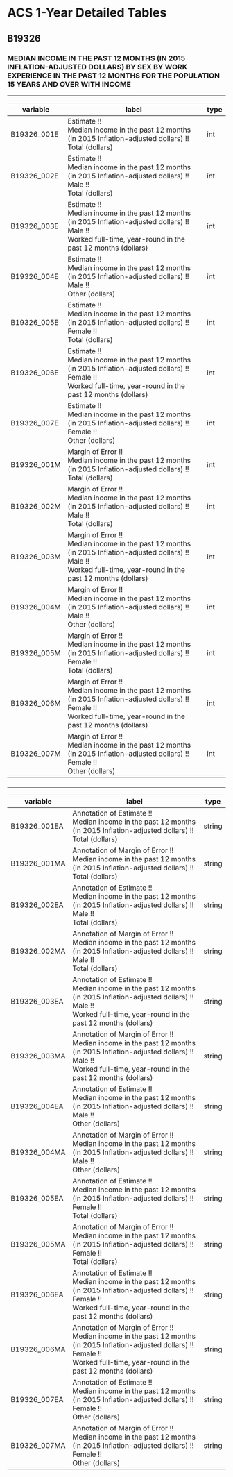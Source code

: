 # ACS 1-Year Detailed Tables

## B19326

### MEDIAN INCOME IN THE PAST 12 MONTHS (IN 2015 INFLATION-ADJUSTED DOLLARS) BY SEX BY WORK EXPERIENCE IN THE PAST 12 MONTHS FOR THE POPULATION 15 YEARS AND OVER WITH INCOME

___

| variable | label | type |
| ----- | ----- | ----- |
| B19326_001E | Estimate !!<br>Median income in the past 12 months (in 2015 Inflation-adjusted dollars) !!<br>Total (dollars) | int |
| B19326_002E | Estimate !!<br>Median income in the past 12 months (in 2015 Inflation-adjusted dollars) !!<br>Male !!<br>Total (dollars) | int |
| B19326_003E | Estimate !!<br>Median income in the past 12 months (in 2015 Inflation-adjusted dollars) !!<br>Male !!<br>Worked full-time, year-round in the past 12 months (dollars) | int |
| B19326_004E | Estimate !!<br>Median income in the past 12 months (in 2015 Inflation-adjusted dollars) !!<br>Male !!<br>Other (dollars) | int |
| B19326_005E | Estimate !!<br>Median income in the past 12 months (in 2015 Inflation-adjusted dollars) !!<br>Female !!<br>Total (dollars) | int |
| B19326_006E | Estimate !!<br>Median income in the past 12 months (in 2015 Inflation-adjusted dollars) !!<br>Female !!<br>Worked full-time, year-round in the past 12 months (dollars) | int |
| B19326_007E | Estimate !!<br>Median income in the past 12 months (in 2015 Inflation-adjusted dollars) !!<br>Female !!<br>Other (dollars) | int |
| B19326_001M | Margin of Error !!<br>Median income in the past 12 months (in 2015 Inflation-adjusted dollars) !!<br>Total (dollars) | int |
| B19326_002M | Margin of Error !!<br>Median income in the past 12 months (in 2015 Inflation-adjusted dollars) !!<br>Male !!<br>Total (dollars) | int |
| B19326_003M | Margin of Error !!<br>Median income in the past 12 months (in 2015 Inflation-adjusted dollars) !!<br>Male !!<br>Worked full-time, year-round in the past 12 months (dollars) | int |
| B19326_004M | Margin of Error !!<br>Median income in the past 12 months (in 2015 Inflation-adjusted dollars) !!<br>Male !!<br>Other (dollars) | int |
| B19326_005M | Margin of Error !!<br>Median income in the past 12 months (in 2015 Inflation-adjusted dollars) !!<br>Female !!<br>Total (dollars) | int |
| B19326_006M | Margin of Error !!<br>Median income in the past 12 months (in 2015 Inflation-adjusted dollars) !!<br>Female !!<br>Worked full-time, year-round in the past 12 months (dollars) | int |
| B19326_007M | Margin of Error !!<br>Median income in the past 12 months (in 2015 Inflation-adjusted dollars) !!<br>Female !!<br>Other (dollars) | int |
### 

___

| variable | label | type |
| ----- | ----- | ----- |
| B19326_001EA | Annotation of Estimate !!<br>Median income in the past 12 months (in 2015 Inflation-adjusted dollars) !!<br>Total (dollars) | string |
| B19326_001MA | Annotation of Margin of Error !!<br>Median income in the past 12 months (in 2015 Inflation-adjusted dollars) !!<br>Total (dollars) | string |
| B19326_002EA | Annotation of Estimate !!<br>Median income in the past 12 months (in 2015 Inflation-adjusted dollars) !!<br>Male !!<br>Total (dollars) | string |
| B19326_002MA | Annotation of Margin of Error !!<br>Median income in the past 12 months (in 2015 Inflation-adjusted dollars) !!<br>Male !!<br>Total (dollars) | string |
| B19326_003EA | Annotation of Estimate !!<br>Median income in the past 12 months (in 2015 Inflation-adjusted dollars) !!<br>Male !!<br>Worked full-time, year-round in the past 12 months (dollars) | string |
| B19326_003MA | Annotation of Margin of Error !!<br>Median income in the past 12 months (in 2015 Inflation-adjusted dollars) !!<br>Male !!<br>Worked full-time, year-round in the past 12 months (dollars) | string |
| B19326_004EA | Annotation of Estimate !!<br>Median income in the past 12 months (in 2015 Inflation-adjusted dollars) !!<br>Male !!<br>Other (dollars) | string |
| B19326_004MA | Annotation of Margin of Error !!<br>Median income in the past 12 months (in 2015 Inflation-adjusted dollars) !!<br>Male !!<br>Other (dollars) | string |
| B19326_005EA | Annotation of Estimate !!<br>Median income in the past 12 months (in 2015 Inflation-adjusted dollars) !!<br>Female !!<br>Total (dollars) | string |
| B19326_005MA | Annotation of Margin of Error !!<br>Median income in the past 12 months (in 2015 Inflation-adjusted dollars) !!<br>Female !!<br>Total (dollars) | string |
| B19326_006EA | Annotation of Estimate !!<br>Median income in the past 12 months (in 2015 Inflation-adjusted dollars) !!<br>Female !!<br>Worked full-time, year-round in the past 12 months (dollars) | string |
| B19326_006MA | Annotation of Margin of Error !!<br>Median income in the past 12 months (in 2015 Inflation-adjusted dollars) !!<br>Female !!<br>Worked full-time, year-round in the past 12 months (dollars) | string |
| B19326_007EA | Annotation of Estimate !!<br>Median income in the past 12 months (in 2015 Inflation-adjusted dollars) !!<br>Female !!<br>Other (dollars) | string |
| B19326_007MA | Annotation of Margin of Error !!<br>Median income in the past 12 months (in 2015 Inflation-adjusted dollars) !!<br>Female !!<br>Other (dollars) | string |

